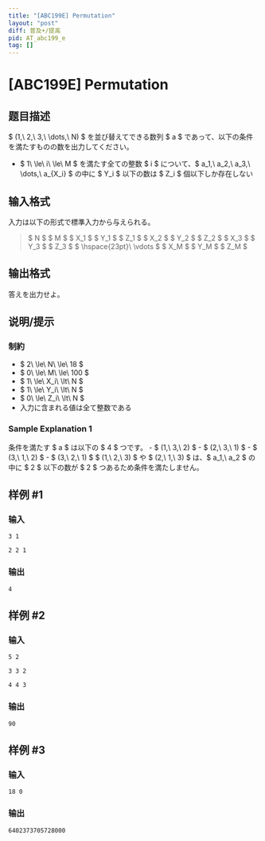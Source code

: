 ```yaml
---
title: "[ABC199E] Permutation"
layout: "post"
diff: 普及+/提高
pid: AT_abc199_e
tag: []
---
```


# [ABC199E] Permutation

## 题目描述

[problemUrl]: https://atcoder.jp/contests/abc199/tasks/abc199_e

$ (1,\ 2,\ 3,\ \dots,\ N) $ を並び替えてできる数列 $ a $ であって、以下の条件を満たすものの数を出力してください。

- $ 1\ \le\ i\ \le\ M $ を満たす全ての整数 $ i $ について、$ a_1,\ a_2,\ a_3,\ \dots,\ a_{X_i} $ の中に $ Y_i $ 以下の数は $ Z_i $ 個以下しか存在しない

## 输入格式

入力は以下の形式で標準入力から与えられる。

> $ N $ $ M $ $ X_1 $ $ Y_1 $ $ Z_1 $ $ X_2 $ $ Y_2 $ $ Z_2 $ $ X_3 $ $ Y_3 $ $ Z_3 $ $ \hspace{23pt}\ \vdots $ $ X_M $ $ Y_M $ $ Z_M $

## 输出格式

答えを出力せよ。

## 说明/提示

### 制約

- $ 2\ \le\ N\ \le\ 18 $
- $ 0\ \le\ M\ \le\ 100 $
- $ 1\ \le\ X_i\ \lt\ N $
- $ 1\ \le\ Y_i\ \lt\ N $
- $ 0\ \le\ Z_i\ \lt\ N $
- 入力に含まれる値は全て整数である

### Sample Explanation 1

条件を満たす $ a $ は以下の $ 4 $ つです。 - $ (1,\ 3,\ 2) $ - $ (2,\ 3,\ 1) $ - $ (3,\ 1,\ 2) $ - $ (3,\ 2,\ 1) $ $ (1,\ 2,\ 3) $ や $ (2,\ 1,\ 3) $ は、$ a_1,\ a_2 $ の中に $ 2 $ 以下の数が $ 2 $ つあるため条件を満たしません。

## 样例 #1

### 输入

```
3 1
2 2 1
```

### 输出

```
4
```

## 样例 #2

### 输入

```
5 2
3 3 2
4 4 3
```

### 输出

```
90
```

## 样例 #3

### 输入

```
18 0
```

### 输出

```
6402373705728000
```

